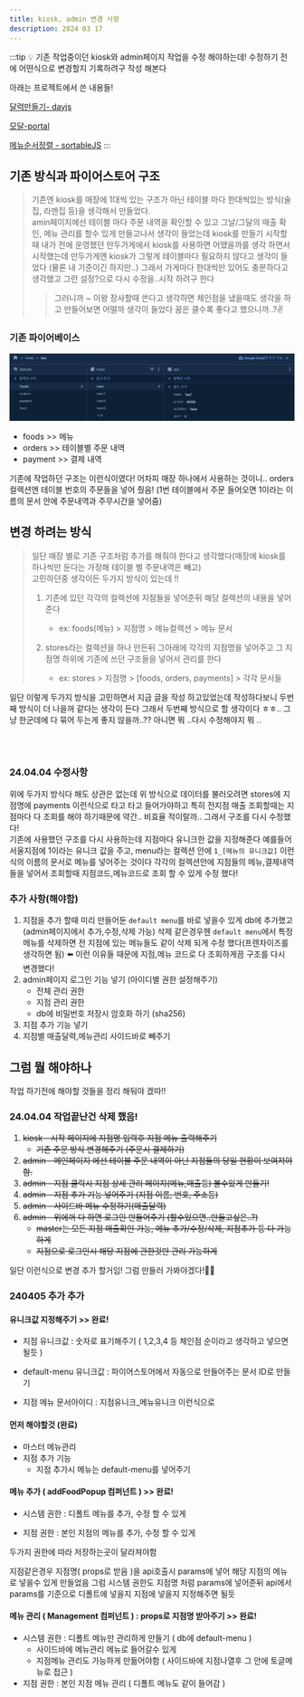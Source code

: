 ```yaml
---
title: kiosk, admin 변경 사항
description: 2024 03 17
---
```


:::tip 💡
기존 작업중이던 kiosk와 admin페이지 작업을 수정 해야하는데! 수정하기 전에 어떤식으로 변경할지 기록하려구 작성 해본다

아래는 프로젝트에서 쓴 내용들!

[달력만들기- dayjs](/docs/공책/dayjs.md)

[모달-portal](/docs/공책/Portal.md)

[메뉴순서정렬 - sortableJS](/docs/공책/sortableJS.md)
:::

## 기존 방식과 파이어스토어 구조

> 기존엔 kiosk를 매장에 1대씩 있는 구조가 아닌 테이블 마다 한대씩있는 방식(술집, 라멘집 등)을 생각해서 만들었다.
> <br /> amin페이지에선 테이블 마다 주문 내역을 확인할 수 있고 그날/그달의 매출 확인, 메뉴 관리를 할수 있게 만들고나서 생각이 들었는데 kiosk를 만들기 시작할때 내가 전에 운영했던 만두가게에서 kiosk를 사용하면 어땠을까를 생각 하면서 시작했는데 만두가게엔 kiosk가 그렇게 테이블마다 필요하지 않다고 생각이 들었다 (물론 내 기준이긴 하지만..) 그래서 가게마다 한대씩만 있어도 충분하다고 생각했고 그런 설정?으로 다시 수정을..시작 하려구 한다
>
> > 그러니까 ~ 이왕 장사할때 쓴다고 생각하면 체인점을 냈을때도 생각을 하고 만들어보면 어떨까 생각이 들었다 꿈은 클수록 좋다고 했으니까..?✌️

### 기존 파이어베이스

![alt text](./img/kiosk1.png)

- foods >> 메뉴
- orders >> 테이블별 주문 내역
- payment >> 결제 내역

기존에 작업하던 구조는 이런식이였다! 어차피 매장 하나에서 사용하는 것이니.. orders 컬렉션엔 테이블 번호의 주문들을 넣어 줬음! (1번 테이블에서 주문 들어오면 1이라는 이름의 문서 안에 주문내역과 주무시간을 넣어줌)

## 변경 하려는 방식

> 일단 매장 별로 기존 구조처럼 추가를 해줘야 한다고 생각했다(매장에 kiosk를 하나씩만 둔다는 가정해 테이블 별 주문내역은 빼고)
> <br /> 고민하던중 생각이든 두가지 방식이 있는데 !!
>
> 1. 기존에 있던 각각의 컬렉션에 지점들을 넣어준뒤 해당 컬렉션의 내용을 넣어준다
>
>    - ex: foods(메뉴) > 지점명 > 메뉴컬렉션 > 메뉴 문서
>
> 2. stores라는 컬렉션을 하나 만든뒤 그아래에 각각의 지점명을 넣어주고 그 지점명 하위에 기존에 쓰던 구조들을 넣어서 관리를 한다
>
>    - ex: stores > 지점명 > [foods, orders, payments] > 각각 문서들

일단 이렇게 두가지 방식을 고민하면서 지금 글을 작성 하고있었는데 작성하다보니 두번째 방식이 더 나을꺼 같다는 생각이 든다 그래서 두번째 방식으로 할 생각이다 ㅎㅎ.. 그냥 한군데에 다 묶어 두는게 좋지 않을까..?? 아니면 뭐 ..다시 수정해야지 뭐 ..

<br /><br />

### 24.04.04 수정사항

위에 두가지 방식다 해도 상관은 없는데 위 방식으로 데이터를 불러오려면 stores에 지점명에 payments 이런식으로 타고 타고 들어가야하고 특히 전지점 매출 조회할때는 지점마다 다 조회를 해야 하기때문에 약간.. 비효율 적이랄까.. 그래서 구조를 다시 수정했다!
<br />
기존에 사용했던 구조를 다시 사용하는데 지점마다 유니크한 값을 지정해준다 예를들어 서울지점에 1이라는 유니크 값을 주고, menu라는 컬렉션 안에 `1_[메뉴의 유니크값]` 이런식의 이름의 문서로 메뉴를 넣어주는 것이다 각각의 컬렉션안에 지점들의 메뉴,결제내역들을 넣어서 조회할때 지점코드,메뉴코드로 조회 할 수 있게 수정 했다!
<br />

### 추가 사항(해야함)

1. 지점을 추가 할때 미리 만들어둔 `default menu`를 바로 넣을수 있게 db에 추가했고(admin페이지에서 추가,수정,삭제 가능) 삭제 같은경우헨 `default menu`에서 특정 메뉴를 삭제하면 전 지점에 있는 메뉴들도 같이 삭제 되게 수정 했다(프렌차이즈를 생각하면 됨) ⬅️ 이런 이유들 때문에 지점,메뉴 코드로 다 조회하게끔 구조를 다시 변경했다!
2. admin페이지 로그인 기능 넣기 (아이디별 권한 설정해주기)
   - 전체 관리 권한
   - 지점 관리 권한
   - db에 비밀번호 저장시 암호화 하기 (sha256)
3. 지점 추가 기능 넣기
4. 지점별 매출달력,메뉴관리 사이드바로 빼주기

## 그럼 뭘 해야하나

작업 하기전에 해야할 것들을 정리 해둬야 겠따!!

### 24.04.04 작업끝난건 삭제 했음!

1. ~~kiosk - 시작 페이지에 지점명 입력후 지점 메뉴 출력해주기~~
   - ~~기존 주문 방식 변경해주기 (주문시 결제하기)~~
2. ~~admin - 메인페이지 에선 테이블 주문 내역이 아닌 지점들의 당일 현황이 보여져야함.~~
3. ~~admin - 지점 클릭시 지점 상세 관리 페이지(메뉴,매출등) 볼수있게 만들기!~~
4. ~~admin - 지점 추가 기능 넣어주기 (지점 이름, 번호, 주소등)~~
5. ~~admin - 사이드바 메뉴 수정하기(매출달력)~~
6. ~~admin - 위에꺼 다 하면 로그인 만들어주기 (할수있으면..만들고싶은..?)~~
   - ~~master는 모든 지점 매출확인 가능, 메뉴 추가/수정/삭제, 지점추가 등 다 가능하게~~
   - ~~지점으로 로그인시 해당 지점에 관한것만 관리 가능하게~~

일단 이런식으로 변경 추가 할거임! 그럼 만들러 가봐야겠다!👨‍💻

### 240405 추가 추가

#### 유니크값 지정해주기 >> 완료!

- 지점 유니크값 : 숫자로 표기해주기 ( 1,2,3,4 등 체인점 순이라고 생각하고 넣으면 될듯 )
- default-menu 유니크값 : 파이어스토어에서 자동으로 만들어주는 문서 ID로 만들기

- 지점 메뉴 문서아이디 : 지점유니크\_메뉴유니크 이런식으로

#### 먼저 해야할것 (완료)

- 마스터 메뉴관리
- 지점 추가 기능
  - 지점 추가시 메뉴는 default-menu를 넣어주기

#### 메뉴 추가 ( addFoodPopup 컴퍼넌트 ) >> 완료!

- 시스템 권한 : 디폴트 메뉴를 추가, 수정 할 수 있게

- 지점 권한 : 본인 지점의 메뉴를 추가, 수정 할 수 있게

두가지 권한에 따라 저장하는곳이 달라져야함

지점같은경우 지점명( props로 받음 )을 api호출시 params에 넣어 해당 지점의 메뉴로 넣을수 있게 만들었음
그럼 시스템 권한도 지점명 처럼 params에 넣어준뒤 api에서 params를 기준으로 디폴트에 넣을지 지점에 넣을지 지정해주면 될듯

#### 메뉴 관리 ( Management 컴퍼넌트 ) : props로 지점명 받아주기 >> 완료!

- 시스템 권한 : 디폴트 메뉴만 관리하게 만들기 ( db에 default-menu )
  - 사이드바에 메뉴관리 메뉴로 들어갈수 있게
  - 지점메뉴 관리도 가능하게 만듦어야함 ( 사이드바에 지점나열후 그 안에 토글메뉴로 접근 )
- 지점 권한 : 본인 지점 메뉴 관리 ( 디폴트 메뉴도 같이 들어감 )
